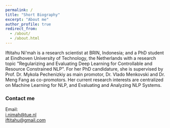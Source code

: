 ```yaml
---
permalink: /
title: "Short Biography"
excerpt: "About me"
author_profile: true
redirect_from: 
  - /about/
  - /about.html
---
```


Iftitahu Ni'mah is a research scientist at BRIN, Indonesia; and a PhD student at Eindhoven University of Technology, the Netherlands with a research topic "Regularizing and Evaluating Deep Learning for Controllable and Resource Constrained NLP". For her PhD candidature, she is supervised by Prof. Dr. Mykola Pechenizkiy as main promotor, Dr. Vlado Menkovski and Dr. Meng Fang as co-promotors. Her current research interests are centralized on Machine Learning for NLP, and Evaluating and Analyzing NLP Systems.



### Contact me

Email: <br>
[i.nimah@tue.nl](mailto:i.nimah@tue.nl) <br>
[iftitahu@gmail.com](mailto:iftitahu@gmail.com)

